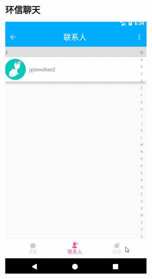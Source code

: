 # 环信聊天
![image](https://github.com/jyjiawohao/IM_Demo02/blob/master/app/src/main/res/mipmap-hdpi/ezgif.com-gif-maker.gif)
